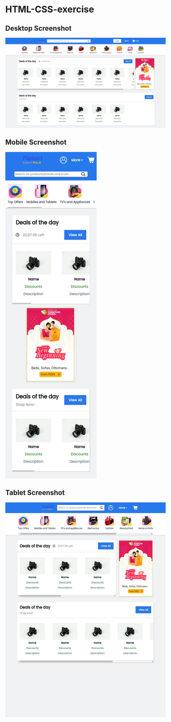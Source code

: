 # HTML-CSS-exercise

## Desktop Screenshot

![alt text](screenshots/Desktop%20Screenshot.jpeg)

## Mobile Screenshot

![alt text](screenshots/Mobile%20Screenshot.png)

## Tablet Screenshot

![alt text](screenshots/Tablet%20Screenshot.png)